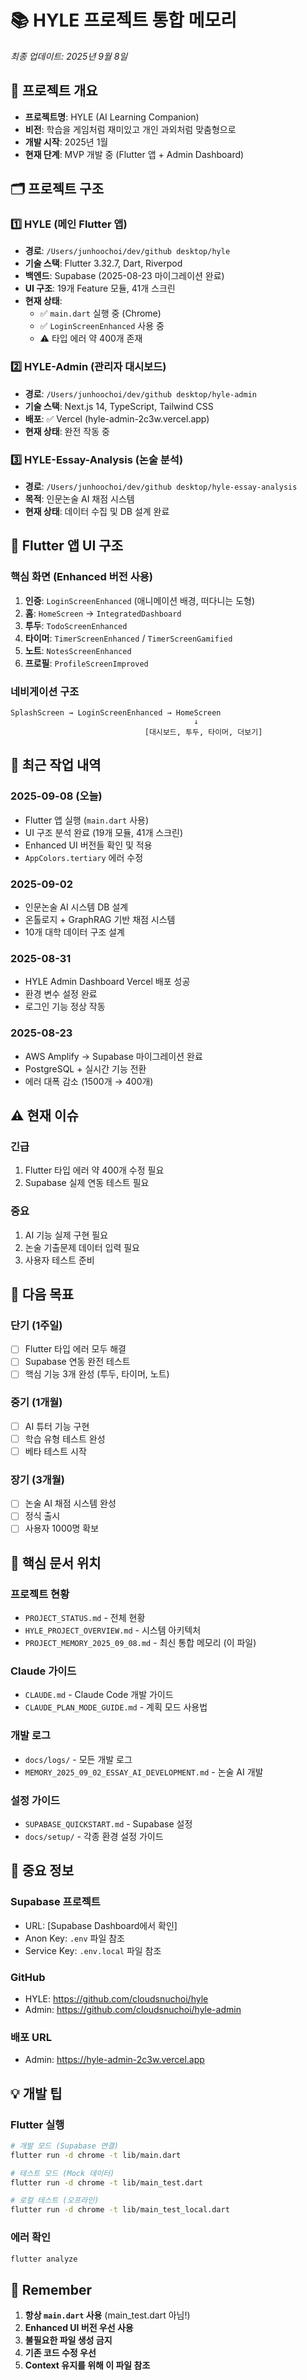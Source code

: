 # 📚 HYLE 프로젝트 통합 메모리
*최종 업데이트: 2025년 9월 8일*

## 🎯 프로젝트 개요
- **프로젝트명**: HYLE (AI Learning Companion)
- **비전**: 학습을 게임처럼 재미있고 개인 과외처럼 맞춤형으로
- **개발 시작**: 2025년 1월
- **현재 단계**: MVP 개발 중 (Flutter 앱 + Admin Dashboard)

## 🗂️ 프로젝트 구조

### 1️⃣ HYLE (메인 Flutter 앱)
- **경로**: `/Users/junhoochoi/dev/github desktop/hyle`
- **기술 스택**: Flutter 3.32.7, Dart, Riverpod
- **백엔드**: Supabase (2025-08-23 마이그레이션 완료)
- **UI 구조**: 19개 Feature 모듈, 41개 스크린
- **현재 상태**: 
  - ✅ `main.dart` 실행 중 (Chrome)
  - ✅ `LoginScreenEnhanced` 사용 중
  - ⚠️ 타입 에러 약 400개 존재

### 2️⃣ HYLE-Admin (관리자 대시보드)
- **경로**: `/Users/junhoochoi/dev/github desktop/hyle-admin`
- **기술 스택**: Next.js 14, TypeScript, Tailwind CSS
- **배포**: ✅ Vercel (hyle-admin-2c3w.vercel.app)
- **현재 상태**: 완전 작동 중

### 3️⃣ HYLE-Essay-Analysis (논술 분석)
- **경로**: `/Users/junhoochoi/dev/github desktop/hyle-essay-analysis`
- **목적**: 인문논술 AI 채점 시스템
- **현재 상태**: 데이터 수집 및 DB 설계 완료

## 📱 Flutter 앱 UI 구조

### 핵심 화면 (Enhanced 버전 사용)
1. **인증**: `LoginScreenEnhanced` (애니메이션 배경, 떠다니는 도형)
2. **홈**: `HomeScreen` → `IntegratedDashboard`
3. **투두**: `TodoScreenEnhanced`
4. **타이머**: `TimerScreenEnhanced` / `TimerScreenGamified`
5. **노트**: `NotesScreenEnhanced`
6. **프로필**: `ProfileScreenImproved`

### 네비게이션 구조
```
SplashScreen → LoginScreenEnhanced → HomeScreen
                                         ↓
                              [대시보드, 투두, 타이머, 더보기]
```

## 🔄 최근 작업 내역

### 2025-09-08 (오늘)
- Flutter 앱 실행 (`main.dart` 사용)
- UI 구조 분석 완료 (19개 모듈, 41개 스크린)
- Enhanced UI 버전들 확인 및 적용
- `AppColors.tertiary` 에러 수정

### 2025-09-02
- 인문논술 AI 시스템 DB 설계
- 온톨로지 + GraphRAG 기반 채점 시스템
- 10개 대학 데이터 구조 설계

### 2025-08-31
- HYLE Admin Dashboard Vercel 배포 성공
- 환경 변수 설정 완료
- 로그인 기능 정상 작동

### 2025-08-23
- AWS Amplify → Supabase 마이그레이션 완료
- PostgreSQL + 실시간 기능 전환
- 에러 대폭 감소 (1500개 → 400개)

## ⚠️ 현재 이슈

### 긴급
1. Flutter 타입 에러 약 400개 수정 필요
2. Supabase 실제 연동 테스트 필요

### 중요
1. AI 기능 실제 구현 필요
2. 논술 기출문제 데이터 입력 필요
3. 사용자 테스트 준비

## 🎯 다음 목표

### 단기 (1주일)
- [ ] Flutter 타입 에러 모두 해결
- [ ] Supabase 연동 완전 테스트
- [ ] 핵심 기능 3개 완성 (투두, 타이머, 노트)

### 중기 (1개월)
- [ ] AI 튜터 기능 구현
- [ ] 학습 유형 테스트 완성
- [ ] 베타 테스트 시작

### 장기 (3개월)
- [ ] 논술 AI 채점 시스템 완성
- [ ] 정식 출시
- [ ] 사용자 1000명 확보

## 📁 핵심 문서 위치

### 프로젝트 현황
- `PROJECT_STATUS.md` - 전체 현황
- `HYLE_PROJECT_OVERVIEW.md` - 시스템 아키텍처
- `PROJECT_MEMORY_2025_09_08.md` - 최신 통합 메모리 (이 파일)

### Claude 가이드
- `CLAUDE.md` - Claude Code 개발 가이드
- `CLAUDE_PLAN_MODE_GUIDE.md` - 계획 모드 사용법

### 개발 로그
- `docs/logs/` - 모든 개발 로그
- `MEMORY_2025_09_02_ESSAY_AI_DEVELOPMENT.md` - 논술 AI 개발

### 설정 가이드
- `SUPABASE_QUICKSTART.md` - Supabase 설정
- `docs/setup/` - 각종 환경 설정 가이드

## 🔑 중요 정보

### Supabase 프로젝트
- URL: [Supabase Dashboard에서 확인]
- Anon Key: `.env` 파일 참조
- Service Key: `.env.local` 파일 참조

### GitHub
- HYLE: https://github.com/cloudsnuchoi/hyle
- Admin: https://github.com/cloudsnuchoi/hyle-admin

### 배포 URL
- Admin: https://hyle-admin-2c3w.vercel.app

## 💡 개발 팁

### Flutter 실행
```bash
# 개발 모드 (Supabase 연결)
flutter run -d chrome -t lib/main.dart

# 테스트 모드 (Mock 데이터)
flutter run -d chrome -t lib/main_test.dart

# 로컬 테스트 (오프라인)
flutter run -d chrome -t lib/main_test_local.dart
```

### 에러 확인
```bash
flutter analyze
```

## 📌 Remember
1. **항상 `main.dart` 사용** (main_test.dart 아님!)
2. **Enhanced UI 버전 우선 사용**
3. **불필요한 파일 생성 금지**
4. **기존 코드 수정 우선**
5. **Context 유지를 위해 이 파일 참조**